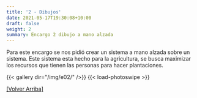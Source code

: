 ```yaml
---
title: '2 - Dibujos'
date: 2021-05-17T19:30:08+10:00
draft: false
weight: 2
summary: Encargo 2 dibujo a mano alzada
---
```


Para este encargo se nos pidió crear un sistema a mano alzada sobre un sistema. Este sistema esta hecho para la agricultura, se busca maximizar los recursos que tienen las personas para hacer plantaciones.


{{< gallery dir="/img/e02/" />}} {{< load-photoswipe >}}


[[Volver Arriba]](#contenido-shortcodes)

